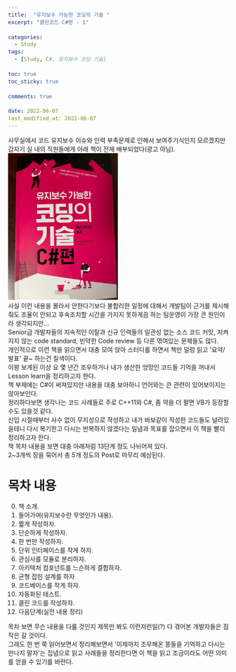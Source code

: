 ```yaml
---
title:  "유지보수 가능한 코딩의 기술 "
excerpt: "클린코드 C#편 - 1"

categories:
  - Study
tags:
  - [Study, C#, 유지보수 코딩 기술]

toc: true
toc_sticky: true

comments: true

date: 2022-06-07
last_modified_at: 2022-06-07
---
```


사무실에서 코드 유지보수 이슈와 인력 부족문제로 인해서 보여주기식인지 모르겠지만 갑자기 실 내의 직원들에게 아래 책이 전체 배부되었다(광고 아님).<br/>
<img src="cleancode_screenshot_20220607.jpg" alt="bookshot" width="250"/><br/>
사실 이런 내용을 몰라서 안한다기보다 불합리한 일정에 대해서 개발팀이 근거를 제시해줘도 조율이 안되고 후속조치할 시간을 가지지 못하게끔 하는 팀운영이 가장 큰 원인이라 생각되지만... <br/>
Senior급 개발자들의 지속적인 이탈과 신규 인력들의 일관성 없는 소스 코드 커밋, 지켜지지 않는 code standard, 빈약한 Code review 등 다른 엮여있는 문제들도 많다.<br/>
개인적으로 이런 책을 읽으면서 대충 모여 앉아 스터디를 하면서 책만 덜렁 읽고 '요약/발표' 끝~ 하는건 질색이다.<br/>
이왕 보게된 이상 요 몇 년간 조우하거나 내가 생산한 엉망인 코드들 기억을 꺼내서 Lesson learn을 정리하고자 한다.<br/>
책 부제에는 C#이 써져있지만 내용을 대충 보아하니 언어와는 큰 관련이 있어보이지는 않아보인다.<br/>
정리하다보면 생각나는 코드 사례들로 주로 C++11와 C#, 좀 약을 더 팔면 VB가 등장할수도 있을것 같다.<br/>
신입 시절때부터 사수 없이 무지성으로 작성하고 내가 바보같이 작성한 코드들도 널려있을테니 다시 복기한고 다시는 반복하지 않겠다는 일념과 목표를 잡으면서 이 책을 빨리 정리하고자 한다.<br/>
책 목차 내용을 보면 대충 아래처럼 13단계 정도 나뉘어져 있다.<br/>
2~3개씩 장을 묶어서 총 5개 정도의 Post로 마무리 예상된다.<br/>

# 목차 내용
0. 책 소개.
1. 들어가며(유지보수란 무엇인가 내용).
2. 짧게 작성하자.
3. 단순하게 작성하자.
4. 한 번만 작성하자.
5. 단위 인터페이스를 작게 하자.
6. 관심사를 모듈로 분리하자.
7. 아키텍처 컴포넌트를 느슨하게 결합하자.
8. 균형 잡힌 설계를 하자
9. 코드베이스를 작게 하자.
10. 자동화된 테스트.
11. 클린 코드를 작성하자.
12. 다음단계(실전 내용 정리)

목차 보면 무슨 내용을 다룰 것인지 제목만 봐도 이런저런일(?) 다 겪어본 개발자들은 짐작은 갈 것이다.<br/>
 그래도 한 번 쭉 읽어보면서 정리해보면서 '이제까지 조우해온 똥들을 기억하고 다시는 만나지 말자'는 집념으로 읽고 사례들을 정리한다면 이 책을 읽고 조금이라도 어떤 의미를 얻을 수 있기를 바란다.
